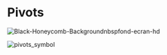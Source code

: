 # Pivots

![Black-Honeycomb-Backgroundnbspfond-ecran-hd](https://user-images.githubusercontent.com/86233883/124043090-9a688000-da0a-11eb-96cb-5a60409532f5.jpg)


![pivots_symbol](https://user-images.githubusercontent.com/86233883/124121232-f1a33a80-da74-11eb-9448-4fe0528b0aa9.png)

